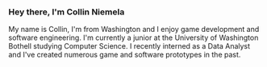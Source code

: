 ### Hey there, I'm Collin Niemela
My name is Collin, I'm from Washington and I enjoy game development and software engineering. I'm currently a junior at the University of Washington Bothell studying Computer Science. I recently interned as a Data Analyst and I've created numerous game and software prototypes in the past.
